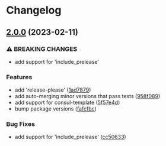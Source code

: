 # Changelog

## [2.0.0](https://github.com/bloominlabs/setup-hashicorp-releases/compare/v1.0.6...v2.0.0) (2023-02-11)


### ⚠ BREAKING CHANGES

* add support for 'include_prelease'

### Features

* add 'release-please' ([1ad7879](https://github.com/bloominlabs/setup-hashicorp-releases/commit/1ad7879cc2dbabce392d35f929718f7c0d8657d4))
* add auto-merging minor versions that pass tests ([958f089](https://github.com/bloominlabs/setup-hashicorp-releases/commit/958f089f3ed081a9e0dd49bb8a690d803263301d))
* add support for consul-template ([5f57e4d](https://github.com/bloominlabs/setup-hashicorp-releases/commit/5f57e4d0fb7d515ce81f4e6c529e2f9e60973b02))
* bump package versions ([fafcfbc](https://github.com/bloominlabs/setup-hashicorp-releases/commit/fafcfbce01ac94a02948ec2ca67386d90a492dce))


### Bug Fixes

* add support for 'include_prelease' ([cc50633](https://github.com/bloominlabs/setup-hashicorp-releases/commit/cc50633d11b78a2fd4bdedaaeba6cd70aa55cb99))

